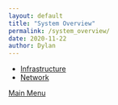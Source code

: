 ```yaml
---
layout: default
title: "System Overview"
permalink: /system_overview/
date: 2020-11-22
author: Dylan
---
```


- [Infrastructure](https://uconn-ctng.github.io/UConn-x-National-Guard-Documentation/infrastructure_overview)
- [Network](https://uconn-ctng.github.io/UConn-x-National-Guard-Documentation/network_overview)


[Main Menu](https://uconn-ctng.github.io/UConn-x-National-Guard-Documentation)
